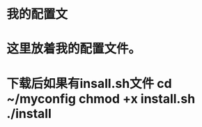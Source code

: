 # 我的配置文
这里放着我的配置文件。
===
下载后如果有insall.sh文件
    cd ~/myconfig
    chmod +x install.sh
    ./install
===
